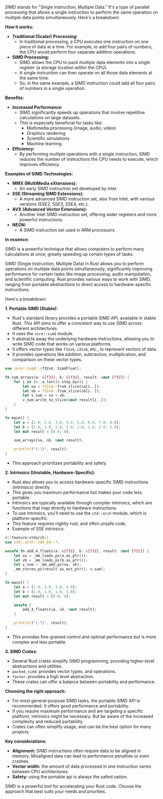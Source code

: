 SIMD stands for "Single Instruction, Multiple Data." It's a type of parallel processing that allows a single instruction to perform the same operation on multiple data points simultaneously. Here's a breakdown:

**How it works:**

- **Traditional (Scalar) Processing:**
  - In traditional processing, a CPU executes one instruction on one piece of data at a time. For example, to add four pairs of numbers, the CPU would perform four separate addition operations.
- **SIMD Processing:**
  - SIMD allows the CPU to pack multiple data elements into a single register (a storage location within the CPU).
  - A single instruction can then operate on all those data elements at the same time.
  - So, in the same example, a SIMD instruction could add all four pairs of numbers in a single operation.

**Benefits:**

- **Increased Performance:**
  - SIMD significantly speeds up operations that involve repetitive calculations on large datasets.
  - This is especially beneficial for tasks like:
    - Multimedia processing (image, audio, video)
    - Graphics rendering
    - Scientific simulations
    - Machine learning
- **Efficiency:**
  - By performing multiple operations with a single instruction, SIMD reduces the number of instructions the CPU needs to execute, which improves efficiency.

**Examples of SIMD Technologies:**

- **MMX (MultiMedia eXtensions):**
  - An early SIMD instruction set developed by Intel.
- **SSE (Streaming SIMD Extensions):**
  - A more advanced SIMD instruction set, also from Intel, with various versions (SSE2, SSE3, SSE4, etc.).
- **AVX (Advanced Vector Extensions):**
  - Another Intel SIMD instruction set, offering wider registers and more powerful instructions.
- **NEON:**
  - A SIMD instruction set used in ARM processors.

**In essence:**

SIMD is a powerful technique that allows computers to perform many calculations at once, greatly speeding up certain types of tasks.

SIMD (Single Instruction, Multiple Data) in Rust allows you to perform operations on multiple data points simultaneously, significantly improving performance for certain tasks like image processing, audio manipulation, and scientific computing. Rust provides various ways to work with SIMD, ranging from portable abstractions to direct access to hardware-specific instructions.

Here's a breakdown:

**1. Portable SIMD (Stable):**

- Rust's standard library provides a portable SIMD API, available in stable Rust. This API aims to offer a consistent way to use SIMD across different architectures.
- It uses the `core::simd` module.
- It abstracts away the underlying hardware instructions, allowing you to write SIMD code that works on various platforms.
- It offers vector types like `f32x4`, `i32x8`, etc., to represent vectors of data.
- It provides operations like addition, subtraction, multiplication, and comparison on these vector types.

```rust
use core::simd::{f32x4, SimdFloat};

fn sum_arrays(a: &[f32], b: &[f32], result: &mut [f32]) {
    for i in (0..a.len()).step_by(4) {
        let va = f32x4::from_slice(&a[i..]);
        let vb = f32x4::from_slice(&b[i..]);
        let v_sum = va + vb;
        v_sum.write_to_slice(&mut result[i..]);
    }
}

fn main() {
    let a = [1.0, 2.0, 3.0, 4.0, 5.0, 6.0, 7.0, 8.0];
    let b = [1.0, 1.0, 1.0, 1.0, 2.0, 2.0, 2.0, 2.0];
    let mut result = [0.0; 8];

    sum_arrays(&a, &b, &mut result);

    println!("{:?}", result);
}
```

- This approach prioritizes portability and safety.

**2. Intrinsics (Unstable, Hardware-Specific):**

- Rust also allows you to access hardware-specific SIMD instructions (intrinsics) directly.
- This gives you maximum performance but makes your code less portable.
- Intrinsics are typically available through compiler intrinsics, which are functions that map directly to hardware instructions.
- To use intrinsics, you'll need to use the `std::arch` module, which is platform-specific.
- This feature requires nightly rust, and often unsafe code.
- Example of SSE intrinsics:

```rust
#![feature(stdarch)]
use std::arch::x86_64::*;

unsafe fn add_4_floats(a: &[f32], b: &[f32], result: &mut [f32]) {
    let va = _mm_loadu_ps(a.as_ptr());
    let vb = _mm_loadu_ps(b.as_ptr());
    let v_sum = _mm_add_ps(va, vb);
    _mm_storeu_ps(result.as_mut_ptr(), v_sum);
}

fn main() {
    let a = [1.0, 2.0, 3.0, 4.0];
    let b = [1.0, 1.0, 1.0, 1.0];
    let mut result = [0.0; 4];

    unsafe {
        add_4_floats(&a, &b, &mut result);
    }

    println!("{:?}", result);
}
```

- This provides fine-grained control and optimal performance but is more complex and less portable.

**3. SIMD Crates:**

- Several Rust crates simplify SIMD programming, providing higher-level abstractions and utilities.
- `packed_simd`: provides vector types, and operations.
- `faster`: provides a high level abstraction.
- These crates can offer a balance between portability and performance.

**Choosing the right approach:**

- For most general-purpose SIMD tasks, the portable SIMD API is recommended. It offers good performance and portability.
- If you require maximum performance and are targeting a specific platform, intrinsics might be necessary. But be aware of the increased complexity and reduced portability.
- Crates can often simplify usage, and can be the best option for many projects.

**Key considerations:**

- **Alignment:** SIMD instructions often require data to be aligned in memory. Misaligned data can lead to performance penalties or even crashes.
- **Vector width:** the amount of data processed in one instruction varies between CPU architectures.
- **Safety:** using the portable api is always the safest option.

SIMD is a powerful tool for accelerating your Rust code. Choose the approach that best suits your needs and priorities.

